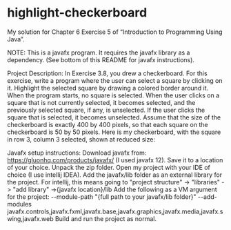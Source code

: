 # highlight-checkerboard

My solution for Chapter 6 Exercise 5 of “Introduction to Programming Using Java”.

NOTE: This is a javafx program. It requires the javafx library as a dependency. (See bottom of this README for javafx instructions).

Project Description:
In Exercise 3.8, you drew a checkerboard. For this exercise, write a program where the user
can select a square by clicking on it. Highlight the selected square by drawing a colored
border around it. When the program starts, no square is selected. When the user clicks
on a square that is not currently selected, it becomes selected, and the previously selected
square, if any, is unselected. If the user clicks the square that is selected, it becomes
unselected. Assume that the size of the checkerboard is exactly 400 by 400 pixels, so that
each square on the checkerboard is 50 by 50 pixels. Here is my checkerboard, with the
square in row 3, column 3 selected, shown at reduced size:

Javafx setup instructions:
Download javafx from: https://gluonhq.com/products/javafx/ (I used javafx 12). Save it to a location of your choice.
Unpack the zip folder.
Open my project with your IDE of choice (I use intellij IDEA).
Add the javafx/lib folder as an external library for the project. For intellij, this means going to "project structure" -> "libraries" -> "add library" ->{javafx location}/lib
Add the following as a VM argument for the project: --module-path "{full path to your javafx/lib folder}" --add-modules javafx.controls,javafx.fxml,javafx.base,javafx.graphics,javafx.media,javafx.swing,javafx.web
Build and run the project as normal.

